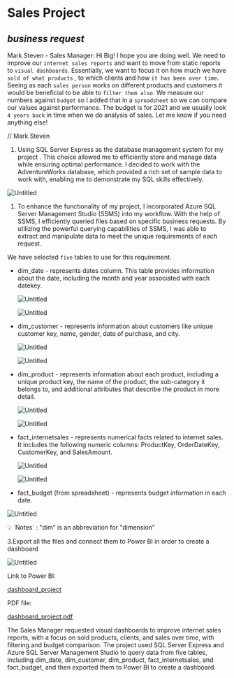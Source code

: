 # Sales Project

## ***business request***

Mark Steven - Sales Manager:
Hi Big!
I hope you are doing well. We need to improve our ``internet sales reports`` and want to move from static reports to `visual dashboards`.
Essentially, we want to focus it on how much we have `sold of what products` , to which clients and how `it has been over time`.
Seeing as each `sales person` works on different products and customers it would be beneficial to be able to `filter them also`.
We measure our numbers against `budget` so I added that in a `spreadsheet` so we can compare our values against performance.
The budget is for 2021 and we usually look `4 years back` in time when we do analysis of sales.
Let me know if you need anything else!

// Mark Steven

1. Using SQL Server Express as the database management system for my project . This choice allowed me to efficiently store and manage data while ensuring optimal performance. I decided to work with the AdventureWorks database, which provided a rich set of sample data to work with, enabling me to demonstrate my SQL skills effectively.

![Untitled](https://github.com/Chaphowasit4522/Portfolio/blob/0914f8016627106395cef8d8f4c9a299b7ae0762/Projects/Sales%20Project/Picture/Untitled.png)

1. To enhance the functionality of my project, I incorporated Azure SQL Server Management Studio (SSMS) into my workflow. With the help of SSMS, I efficiently queried files based on specific business requests. By utilizing the powerful querying capabilities of SSMS, I was able to extract and manipulate data to meet the unique requirements of each request.

We have selected `five` tables to use for this requirement. 

- dim_date - represents dates column. This table provides information about the date, including the month and year associated with each datekey.
    
    ![Untitled](https://github.com/Chaphowasit4522/Portfolio/blob/0914f8016627106395cef8d8f4c9a299b7ae0762/Projects/Sales%20Project/Picture/Untitled%201.png)
    
    ![Untitled](https://github.com/Chaphowasit4522/Portfolio/blob/0914f8016627106395cef8d8f4c9a299b7ae0762/Projects/Sales%20Project/Picture/Untitled%202.png)
    
- dim_customer - represents information about customers like unique customer key, name, gender, date of purchase, and city.
    
    ![Untitled](https://github.com/Chaphowasit4522/Portfolio/blob/0914f8016627106395cef8d8f4c9a299b7ae0762/Projects/Sales%20Project/Picture/Untitled%203.png)
    
    ![Untitled](https://github.com/Chaphowasit4522/Portfolio/blob/0914f8016627106395cef8d8f4c9a299b7ae0762/Projects/Sales%20Project/Picture/Untitled%204.png)
    
- dim_product - represents information about each product, including a unique product key, the name of the product, the sub-category it belongs to, and additional attributes that describe the product in more detail.
    
    ![Untitled](https://github.com/Chaphowasit4522/Portfolio/blob/0914f8016627106395cef8d8f4c9a299b7ae0762/Projects/Sales%20Project/Picture/Untitled%205.png)
    
    ![Untitled](https://github.com/Chaphowasit4522/Portfolio/blob/0914f8016627106395cef8d8f4c9a299b7ae0762/Projects/Sales%20Project/Picture/Untitled%206.png)
    
- fact_internetsales - represents numerical facts related to internet sales. It includes the following numeric columns: ProductKey, OrderDateKey, CustomerKey, and SalesAmount.
    
    ![Untitled](https://github.com/Chaphowasit4522/Portfolio/blob/0914f8016627106395cef8d8f4c9a299b7ae0762/Projects/Sales%20Project/Picture/Untitled%207.png)
    
    ![Untitled](https://github.com/Chaphowasit4522/Portfolio/blob/0914f8016627106395cef8d8f4c9a299b7ae0762/Projects/Sales%20Project/Picture/Untitled%208.png)
    

- fact_budget (from spreadsheet) - represents budget information in each date.

![Untitled](https://github.com/Chaphowasit4522/Portfolio/blob/0914f8016627106395cef8d8f4c9a299b7ae0762/Projects/Sales%20Project/Picture/Untitled%209.png)

<aside>
💡 `Notes` : "dim" is an abbreviation for "dimension”

</aside>

3.Export all the files and connect them to Power BI in order to create a dashboard

![Untitled](https://github.com/Chaphowasit4522/Portfolio/blob/0914f8016627106395cef8d8f4c9a299b7ae0762/Projects/Sales%20Project/Picture/Untitled%2010.png)

Link to Power BI:

 [dashboard_project](https://app.powerbi.com/view?r=eyJrIjoiYzQxN2VhNTktYzA5MC00Yjk0LWEzMGQtNTI2ZDIwMzg1ZmE4IiwidCI6IjliYzU4NWY5LWE4YjgtNDMxYy05MDEzLWVmYTdiMmI0MGNkZiIsImMiOjEwfQ%3D%3D)

PDF file:

[dashboard_project.pdf](Sales%20Project%20c83cf287976b4934afe85e227d8d6829/dashboard_project.pdf)

The Sales Manager requested visual dashboards to improve internet sales reports, with a focus on sold products, clients, and sales over time, with filtering and budget comparison. The project used SQL Server Express and Azure SQL Server Management Studio to query data from five tables, including dim_date, dim_customer, dim_product, fact_internetsales, and fact_budget, and then exported them to Power BI to create a dashboard.
